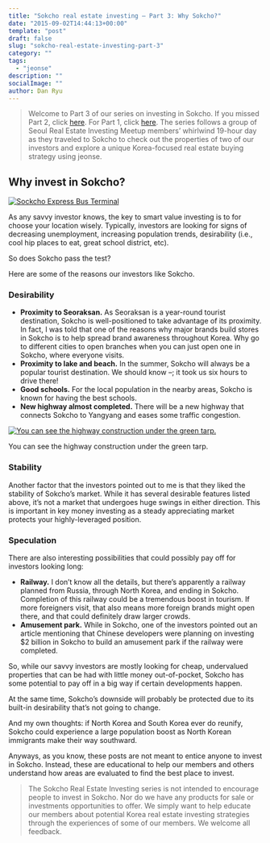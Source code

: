 ```yaml
---
title: "Sokcho real estate investing – Part 3: Why Sokcho?"
date: "2015-09-02T14:44:13+00:00"
template: "post"
draft: false
slug: "sokcho-real-estate-investing-part-3"
category: ""
tags:
  - "jeonse"
description: ""
socialImage: ""
author: Dan Ryu
---
```


> Welcome to Part 3 of our series on investing in Sokcho. If you missed Part 2, click [here](http://seoulreimeetup.com/korea/sokcho-part2). For Part 1, click [here](http://seoulreimeetup.com/korea/sokcho-part1). The series follows a group of Seoul Real Estate Investing Meetup members’ whirlwind 19-hour day as they traveled to Sokcho to check out the properties of two of our investors and explore a unique Korea-focused real estate buying strategy using jeonse.

## Why invest in Sokcho?

[![ Sockcho Express Bus Terminal ](https://images.squarespace-cdn.com/content/v1/568a65ced82d5eb432851580/1452561719951-F2A6R7LPZJD6LREUN33H/ke17ZwdGBToddI8pDm48kOouuPCRmzCdud9lOgByk8N7gQa3H78H3Y0txjaiv_0fDoOvxcdMmMKkDsyUqMSsMWxHk725yiiHCCLfrh8O1z4YTzHvnKhyp6Da-NYroOW3ZGjoBKy3azqku80C789l0hHMyhIh2kKzuOL3ydJCryACqlPbMiCiqRl7BxVOzFKv0F_GypTTLNm4da0xhhGDGA/IMG_2930.jpg?format=original)](http://static1.squarespace.com/static/568a65ced82d5eb432851580/56bb5212e32140b75de0294e/5694547d6bb3113d8a79742a/1452561731715/IMG_2930.jpg)

As any savvy investor knows, the key to smart value investing is to for choose your location wisely. Typically, investors are looking for signs of decreasing unemployment, increasing population trends, desirability (i.e., cool hip places to eat, great school district, etc).

So does Sokcho pass the test?

Here are some of the reasons our investors like Sokcho.

### Desirability

  * **Proximity to Seoraksan.** As Seoraksan is a year-round tourist destination, Sokcho is well-positioned to take advantage of its proximity. In fact, I was told that one of the reasons why major brands build stores in Sokcho is to help spread brand awareness throughout Korea. Why go to different cities to open branches when you can just open one in Sokcho, where everyone visits.
  * **Proximity to lake and beach.** In the summer, Sokcho will always be a popular tourist destination. We should know –; it took us six hours to drive there!
  * **Good schools.** For the local population in the nearby areas, Sokcho is known for having the best schools.
  * **New highway almost completed.** There will be a new highway that connects Sokcho to Yangyang and eases some traffic congestion.<figure style="width: 3264px" class="wp-caption alignnone">

[![ You can see the highway construction under the green tarp. ](https://images.squarespace-cdn.com/content/v1/568a65ced82d5eb432851580/1452561719972-8K6CGGAYC8ASGDTTZ6CD/ke17ZwdGBToddI8pDm48kOouuPCRmzCdud9lOgByk8N7gQa3H78H3Y0txjaiv_0fDoOvxcdMmMKkDsyUqMSsMWxHk725yiiHCCLfrh8O1z4YTzHvnKhyp6Da-NYroOW3ZGjoBKy3azqku80C789l0hHMyhIh2kKzuOL3ydJCryACqlPbMiCiqRl7BxVOzFKv0F_GypTTLNm4da0xhhGDGA/IMG_2927.jpg?format=original)](http://static1.squarespace.com/static/568a65ced82d5eb432851580/56bb5212e32140b75de0294e/5694547d6bb3113d8a797428/1452561740619/IMG_2927.jpg)<figcaption class="wp-caption-text">You can see the highway construction under the green tarp.</figcaption></figure>

### Stability

Another factor that the investors pointed out to me is that they liked the stability of Sokcho’s market. While it has several desirable features listed above, it’s not a market that undergoes huge swings in either direction. This is important in key money investing as a steady appreciating market protects your highly-leveraged position.

### Speculation

There are also interesting possibilities that could possibly pay off for investors looking long:

  * **Railway.** I don’t know all the details, but there’s apparently a railway planned from Russia, through North Korea, and ending in Sokcho. Completion of this railway could be a tremendous boost in tourism. If more foreigners visit, that also means more foreign brands might open there, and that could definitely draw larger crowds.
  * **Amusement park.** While in Sokcho, one of the investors pointed out an article mentioning that Chinese developers were planning on investing $2 billion in Sokcho to build an amusement park if the railway were completed.

So, while our savvy investors are mostly looking for cheap, undervalued properties that can be had with little money out-of-pocket, Sokcho has some potential to pay off in a big way if certain developments happen.

At the same time, Sokcho’s downside will probably be protected due to its built-in desirability that’s not going to change.

And my own thoughts: if North Korea and South Korea ever do reunify, Sokcho could experience a large population boost as North Korean immigrants make their way southward.

Anyways, as you know, these posts are not meant to entice anyone to invest in Sokcho. Instead, these are educational to help our members and others understand how areas are evaluated to find the best place to invest.

> The Sokcho Real Estate Investing series is not intended to encourage people to invest in Sokcho. Nor do we have any products for sale or investments opportunities to offer. We simply want to help educate our members about potential Korea real estate investing strategies through the experiences of some of our members. We welcome all feedback.